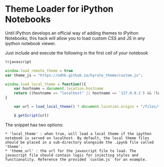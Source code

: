 # Theme Loader for iPython Notebooks

Until iPython develops an official way of adding themes to iPython Notebooks,
this hack will allow you to load custom CSS and JS in any ipython notebook viewer.

Just include and execute the following in the first cell of your notebook

```javascript
%%javascript

window.load_remote_theme = true
var theme_js = "https://odhk.github.io/hyrule_theme/custom.js";

window.load_local_theme = function(){
    var hostname = document.location.hostname
    return ((hostname == "localhost" || hostname == '127.0.0.1') && !load_remote_theme)
}

    var url = load_local_theme() ? document.location.origin + "/files/theme/custom.js" : theme_js

    $.getScript(url)
```

The snippet has two options:

    * 'local_theme' : when true, will load a local theme if the ipython notebook is served on localhost. By default, the local theme files should be placed in a sub-directory alongside the .ipynb file called 'theme'.
    * 'theme_url' : the url for the javascript file to load. The javascript file should contain logic for injecting styles and functionality. Reference the provided `custom.js` for an example.

